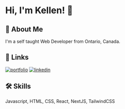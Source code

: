 
# Hi, I'm Kellen! 👋

  
## 🚀 About Me
I'm a self taught Web Developer from Ontario, Canada.

  
## 🔗 Links
[![portfolio](https://img.shields.io/badge/my_portfolio-000?style=for-the-badge&logo=ko-fi&logoColor=white)](https://kellenwiltshire.com.com/)
[![linkedin](https://img.shields.io/badge/linkedin-0A66C2?style=for-the-badge&logo=linkedin&logoColor=white)](https://www.linkedin.com/in/kellenwiltshire)

  
## 🛠 Skills
Javascript, HTML, CSS, React, NextJS, TailwindCSS

  
